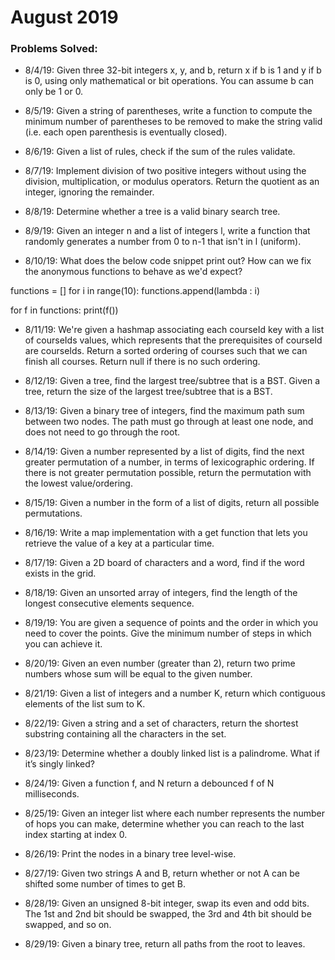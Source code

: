 # August 2019

### Problems Solved:
- 8/4/19: Given three 32-bit integers x, y, and b,
return x if b is 1 and y if b is 0,
using only mathematical or bit operations.
You can assume b can only be 1 or 0.

- 8/5/19: Given a string of parentheses,
write a function to compute the minimum number
of parentheses to be removed to make the
string valid (i.e. each open parenthesis is
eventually closed).

- 8/6/19: Given a list of rules, check if the sum of the rules validate.

- 8/7/19: Implement division of two positive integers without using the division, multiplication,
or modulus operators. Return the quotient
as an integer, ignoring the remainder.

- 8/8/19: Determine whether a tree is a valid binary search tree.

- 8/9/19: Given an integer n and a list of integers l,
write a function that randomly generates a
number from 0 to n-1 that isn't in l (uniform).

- 8/10/19: What does the below code snippet print out?
How can we fix the anonymous functions to behave as we'd expect?

functions = []
for i in range(10):
    functions.append(lambda : i)

for f in functions:
    print(f())

- 8/11/19: We're given a hashmap associating each
courseId key with a list of courseIds values,
which represents that the prerequisites of
courseId are courseIds. Return a sorted
ordering of courses such that we can finish
all courses.
Return null if there is no such ordering.

- 8/12/19: Given a tree, find the largest tree/subtree that is a BST.
Given a tree, return the size of the largest tree/subtree that is a BST.

- 8/13/19: Given a binary tree of integers,
find the maximum path sum between two nodes.
The path must go through at least one node,
and does not need to go through the root.

- 8/14/19: Given a number represented by a list of digits,
find the next greater permutation of a number,
in terms of lexicographic ordering. If there
is not greater permutation possible, return
the permutation with the lowest value/ordering.

- 8/15/19: Given a number in the form of a list of digits,
return all possible permutations.

- 8/16/19: Write a map implementation with a get function
that lets you retrieve the value of a key at a particular time.

- 8/17/19: Given a 2D board of characters and a word,
find if the word exists in the grid.

- 8/18/19: Given an unsorted array of integers,
find the length of the longest consecutive
elements sequence.

- 8/19/19: You are given a sequence of points and
the order in which you need to cover the
points. Give the minimum number of steps
in which you can achieve it.

- 8/20/19: Given an even number (greater than 2),
return two prime numbers whose sum will
be equal to the given number.

- 8/21/19: Given a list of integers and a number K,
return which contiguous elements of the
list sum to K.

- 8/22/19: Given a string and a set of characters,
return the shortest substring containing
all the characters in the set.

- 8/23/19: Determine whether a doubly linked
list is a palindrome. What if it’s singly linked?

- 8/24/19: Given a function f, and N return a
debounced f of N milliseconds.

- 8/25/19: Given an integer list where each number
represents the number of hops you can make,
determine whether you can reach to the last
index starting at index 0.

- 8/26/19: Print the nodes in a binary tree level-wise.

- 8/27/19: Given two strings A and B, return whether
or not A can be shifted some number of
times to get B.

- 8/28/19: Given an unsigned 8-bit integer, swap its
even and odd bits. The 1st and 2nd bit
should be swapped, the 3rd and 4th bit
should be swapped, and so on.

- 8/29/19: Given a binary tree, return all paths
from the root to leaves.
